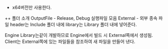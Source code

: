 + x64버전만 사용한다.

++ 폴더 소개
OutputFile - Release, Debug  실행파일 모음
External - 외부 종속 파일
 header는 Include 폴더 내에
 library는 Library 폴더 내에 넣어준다.

Engine Library는같이 개발하므로 Engine에서 빌드 시 External쪽에서 생성됨.
Client는 External쪽에 있는 파일들을 참조하여 새 파일을 만들어 낸다.



